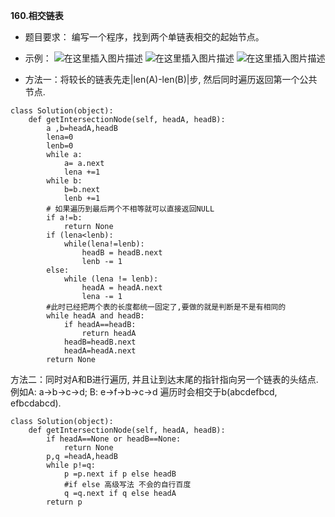**160.相交链表**
 
 - 题目要求：
编写一个程序，找到两个单链表相交的起始节点。
 
 - 示例：
![在这里插入图片描述](https://img-blog.csdnimg.cn/20190317203345847.png?x-oss-process=image/watermark,type_ZmFuZ3poZW5naGVpdGk,shadow_10,text_aHR0cHM6Ly9ibG9nLmNzZG4ubmV0L3FxXzM5ODg0OTQ3,size_16,color_FFFFFF,t_70)
 ![在这里插入图片描述](https://img-blog.csdnimg.cn/20190317203352881.png?x-oss-process=image/watermark,type_ZmFuZ3poZW5naGVpdGk,shadow_10,text_aHR0cHM6Ly9ibG9nLmNzZG4ubmV0L3FxXzM5ODg0OTQ3,size_16,color_FFFFFF,t_70)
 ![在这里插入图片描述](https://img-blog.csdnimg.cn/2019031720340575.png?x-oss-process=image/watermark,type_ZmFuZ3poZW5naGVpdGk,shadow_10,text_aHR0cHM6Ly9ibG9nLmNzZG4ubmV0L3FxXzM5ODg0OTQ3,size_16,color_FFFFFF,t_70)
 - 方法一：将较长的链表先走|len(A)-len(B)|步, 然后同时遍历返回第一个公共节点.
 
```
class Solution(object):
    def getIntersectionNode(self, headA, headB):
        a ,b=headA,headB
        lena=0
        lenb=0
        while a:
            a= a.next
            lena +=1
        while b:
            b=b.next
            lenb +=1
        # 如果遍历到最后两个不相等就可以直接返回NULL
        if a!=b:
            return None
        if (lena<lenb):
            while(lena!=lenb):
                headB = headB.next
                lenb -= 1
        else:
            while (lena != lenb):
                headA = headA.next
                lena -= 1
        #此时已经把两个表的长度都统一固定了,要做的就是判断是不是有相同的
        while headA and headB:
            if headA==headB:
                return headA
            headB=headB.next
            headA=headA.next
        return None
```

方法二：同时对A和B进行遍历, 并且让到达末尾的指针指向另一个链表的头结点. 例如A: a->b->c->d; B: e->f->b->c->d 遍历时会相交于b(abcdefbcd, efbcdabcd).

```
class Solution(object):
    def getIntersectionNode(self, headA, headB):
        if headA==None or headB==None:
            return None
        p,q =headA,headB
        while p!=q:
            p =p.next if p else headB
            #if else 高级写法 不会的自行百度
            q =q.next if q else headA
        return p
```

